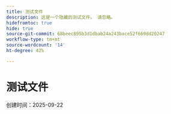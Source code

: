 ```yaml
---
title: 测试文件
description: 这是一个隐藏的测试文件。 请忽略。
hidefromtoc: true
hide: true
source-git-commit: 68beec895b3d1dbab24a243bace52f669dd20247
workflow-type: tm+mt
source-wordcount: '14'
ht-degree: 42%

---
```


# 测试文件

创建时间：2025-09-22
